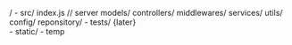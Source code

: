 /
    - src/
        index.js // server
        models/
        controllers/
        middlewares/
        services/
        utils/
        config/
        reponsitory/
    - tests/ {later}  
    - static/
    - temp 